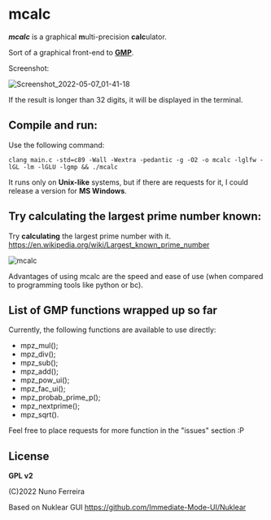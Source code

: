 # mcalc

***mcalc*** is a graphical **m**ulti-precision **calc**ulator. 

Sort of a graphical front-end to [**GMP**](https://gmplib.org/).

Screenshot:

![Screenshot_2022-05-07_01-41-18](https://user-images.githubusercontent.com/19549703/167231073-fd52e85b-67d5-4d44-9bda-2f8feeb7453e.png)

If the result is longer than 32 digits, it will be displayed in the terminal.



## Compile and run:

Use the following command:

    clang main.c -std=c89 -Wall -Wextra -pedantic -g -O2 -o mcalc -lglfw -lGL -lm -lGLU -lgmp && ./mcalc

It runs only on **Unix-like** systems, but if there are requests for it, I could release a version for **MS Windows**.

## Try calculating the largest prime number known:

Try **calculating** the largest prime number with it. https://en.wikipedia.org/wiki/Largest_known_prime_number

![mcalc](https://user-images.githubusercontent.com/19549703/164498824-fc521903-d376-4a63-9a78-52ddb58988d2.png)

Advantages of using mcalc are the speed and ease of use (when compared to programming tools like python or bc).

## List of GMP functions wrapped up so far ##

Currently, the following functions are available to use directly:

- mpz_mul();
- mpz_div();
- mpz_sub();
- mpz_add();
- mpz_pow_ui();
- mpz_fac_ui();
- mpz_probab_prime_p();
- mpz_nextprime();
- mpz_sqrt().

Feel free to place requests for more function in the "issues" section :P

## License ##

**GPL v2**

(C)2022 Nuno Ferreira 

Based on Nuklear GUI 
https://github.com/Immediate-Mode-UI/Nuklear
